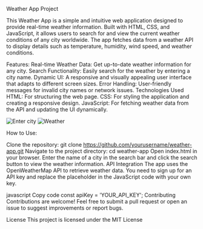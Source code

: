 Weather App Project

This Weather App is a simple and intuitive web application designed to provide real-time weather information. Built with HTML, CSS, and JavaScript, it allows users to search for and view the current weather conditions of any city worldwide. The app fetches data from a weather API to display details such as temperature, humidity, wind speed, and weather conditions.

Features:
Real-time Weather Data: Get up-to-date weather information for any city.
Search Functionality: Easily search for the weather by entering a city name.
Dynamic UI: A responsive and visually appealing user interface that adapts to different screen sizes.
Error Handling: User-friendly messages for invalid city names or network issues.
Technologies Used
HTML: For structuring the web page.
CSS: For styling the application and creating a responsive design.
JavaScript: For fetching weather data from the API and updating the UI dynamically.

![Enter city](weatherapp.png)
![Weather](weatherapp.png)

How to Use:

Clone the repository: git clone https://github.com/yourusername/weather-app.git
Navigate to the project directory: cd weather-app
Open index.html in your browser.
Enter the name of a city in the search bar and click the search button to view the weather information.
API Integration
The app uses the OpenWeatherMap API to retrieve weather data. You need to sign up for an API key and replace the placeholder in the JavaScript code with your own key.

javascript
Copy code
const apiKey = 'YOUR_API_KEY';
Contributing
Contributions are welcome! Feel free to submit a pull request or open an issue to suggest improvements or report bugs.

License
This project is licensed under the MIT License